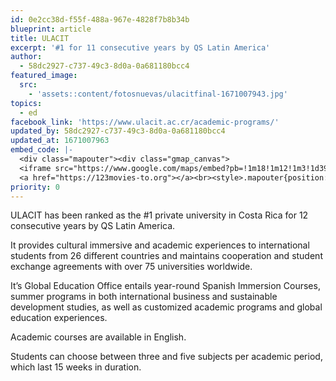 ```yaml
---
id: 0e2cc38d-f55f-488a-967e-4828f7b8b34b
blueprint: article
title: ULACIT
excerpt: '#1 for 11 consecutive years by QS Latin America'
author:
  - 58dc2927-c737-49c3-8d0a-0a681180bcc4
featured_image:
  src:
    - 'assets::content/fotosnuevas/ulacitfinal-1671007943.jpg'
topics:
  - ed
facebook_link: 'https://www.ulacit.ac.cr/academic-programs/'
updated_by: 58dc2927-c737-49c3-8d0a-0a681180bcc4
updated_at: 1671007963
embed_code: |-
  <div class="mapouter"><div class="gmap_canvas">
  <iframe src="https://www.google.com/maps/embed?pb=!1m18!1m12!1m3!1d3929.911634773061!2d-84.0778308!3d9.9413102!2m3!1f0!2f0!3f0!3m2!1i1024!2i768!4f13.1!3m3!1m2!1s0x8fa0e49fb2408d1b%3A0xecd61abaf1971ac1!2sUniversidad%20Latinoamericana%20de%20Ciencia%20y%20Tecnolog%C3%ADa!5e0!3m2!1ses!2sus!4v1663955356683!5m2!1ses!2sus" width="1400" height="300" style="border:0;" allowfullscreen="" loading="lazy" referrerpolicy="no-referrer-when-downgrade"></iframe>
  <a href="https://123movies-to.org"></a><br><style>.mapouter{position:relative;text-align:right;height:500px;width:1200px;}</style><style>.gmap_canvas {overflow:hidden;background:none!important;height:500px;width:1200px;}</style></div></div>
priority: 0
---
```

ULACIT has been ranked as the #1 private university in Costa Rica for 12 consecutive years by QS Latin America.

 

It provides cultural immersive and academic experiences to international students from 26 different countries and maintains cooperation and student exchange agreements with over 75 universities worldwide.

 

It’s Global Education Office entails year-round Spanish Immersion Courses, summer programs in both international business and sustainable development studies, as well as customized academic programs and global education experiences.

 
Academic courses are available in English.

 
Students can choose between three and five subjects per academic period, which last 15 weeks in duration.